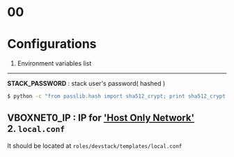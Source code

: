 # 00

Configurations
===

1. Environment variables list  
---
__STACK_PASSWORD__ : stack user's password( hashed )  
```sh
$ python -c "from passlib.hash import sha512_crypt; print sha512_crypt.encrypt('{{ STACK_PASSWORD }}')"
```
__VBOXNET0_IP__ : IP for ['Host Only Network'](https://www.virtualbox.org/manual/ch06.html#network_hostonly)  
2. `local.conf` 
---
It should be located at `roles/devstack/templates/local.conf`
